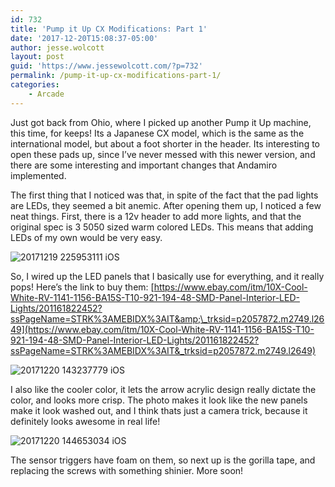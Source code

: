 ```yaml
---
id: 732
title: 'Pump it Up CX Modifications: Part 1'
date: '2017-12-20T15:08:37-05:00'
author: jesse.wolcott
layout: post
guid: 'https://www.jessewolcott.com/?p=732'
permalink: /pump-it-up-cx-modifications-part-1/
categories:
    - Arcade
---
```


Just got back from Ohio, where I picked up another Pump it Up machine, this time, for keeps! Its a Japanese CX model, which is the same as the international model, but about a foot shorter in the header. Its interesting to open these pads up, since I’ve never messed with this newer version, and there are some interesting and important changes that Andamiro implemented.

The first thing that I noticed was that, in spite of the fact that the pad lights are LEDs, they seemed a bit anemic. After opening them up, I noticed a few neat things. First, there is a 12v header to add more lights, and that the original spec is 3 5050 sized warm colored LEDs. This means that adding LEDs of my own would be very easy.

![20171219 225953111 iOS](https://www.jessewolcott.com/wp-content/uploads/2017/12/20171219_225953111_iOS.png "20171219_225953111_iOS.png")

So, I wired up the LED panels that I basically use for everything, and it really pops! Here’s the link to buy them: [https://www.ebay.com/itm/10X-Cool-White-RV-1141-1156-BA15S-T10-921-194-48-SMD-Panel-Interior-LED-Lights/201161822452?ssPageName=STRK%3AMEBIDX%3AIT&amp;\_trksid=p2057872.m2749.l2649](https://www.ebay.com/itm/10X-Cool-White-RV-1141-1156-BA15S-T10-921-194-48-SMD-Panel-Interior-LED-Lights/201161822452?ssPageName=STRK%3AMEBIDX%3AIT&_trksid=p2057872.m2749.l2649)

![20171220 143237779 iOS](https://www.jessewolcott.com/wp-content/uploads/2017/12/20171220_143237779_iOS.jpg "20171220_143237779_iOS.jpg")

I also like the cooler color, it lets the arrow acrylic design really dictate the color, and looks more crisp. The photo makes it look like the new panels make it look washed out, and I think thats just a camera trick, because it definitely looks awesome in real life!

![20171220 144653034 iOS](https://www.jessewolcott.com/wp-content/uploads/2017/12/20171220_144653034_iOS.png "20171220_144653034_iOS.png")

The sensor triggers have foam on them, so next up is the gorilla tape, and replacing the screws with something shinier. More soon!